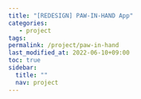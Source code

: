 ```yaml
---
title: "[REDESIGN] PAW-IN-HAND App"
categories: 
   - project
tags: 
permalink: /project/paw-in-hand
last_modified_at: 2022-06-10+09:00
toc: true
sidebar:
  title: ""
  nav: project
---
```

